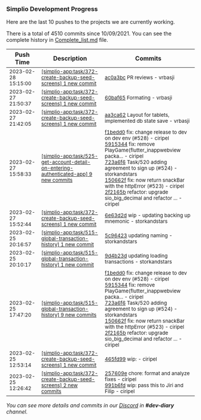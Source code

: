 
### Simplio Development Progress

Here are the last 10 pushes to the projects we are currently working.

There is a total of 4510 commits since 10/09/2021. You can see the complete history in
 [Complete_list.md](Complete_list.md) file.

| Push Time | Description | Commits |
| --- | --- | --- |
| <sub>2023-02-28 15:15:00</sub> | <sub>[[simplio-app:task/372\-create\-backup\-seed\-screens] 1 new commit](https://github.com/SimplioOfficial/simplio-app/commit/ac0a3bc989ad7852a63962a3fbc5fff8342f583d)</sub> | <sub>[ac0a3bc](https://github.com/SimplioOfficial/simplio-app/commit/ac0a3bc989ad7852a63962a3fbc5fff8342f583d) PR reviews - vrbasji</sub> |
| <sub>2023-02-27 21:50:37</sub> | <sub>[[simplio-app:task/372\-create\-backup\-seed\-screens] 1 new commit](https://github.com/SimplioOfficial/simplio-app/commit/60baf65e0b0f8c9154652d8bf9757780b4a67c50)</sub> | <sub>[60baf65](https://github.com/SimplioOfficial/simplio-app/commit/60baf65e0b0f8c9154652d8bf9757780b4a67c50) Formating - vrbasji</sub> |
| <sub>2023-02-27 21:42:05</sub> | <sub>[[simplio-app:task/372\-create\-backup\-seed\-screens] 1 new commit](https://github.com/SimplioOfficial/simplio-app/commit/aa3ca624bdffd701b79c1901e5669fac03e4c1ab)</sub> | <sub>[aa3ca62](https://github.com/SimplioOfficial/simplio-app/commit/aa3ca624bdffd701b79c1901e5669fac03e4c1ab) Layout for tablets, implemented db state save - vrbasji</sub> |
| <sub>2023-02-27 15:58:33</sub> | <sub>[[simplio-app:task/525\-get\-account\-detail\-on\-entering\-authenticated\-app] 9 new commits](https://github.com/SimplioOfficial/simplio-app/compare/5c058ad194df...34031866d8ec)</sub> | <sub>[f1bedd0](https://github.com/SimplioOfficial/simplio-app/commit/f1bedd09541100950d672a1c1f2a1f6dc18da308) fix: change release to dev on dev env (#528) - ciripel<br>[5915344](https://github.com/SimplioOfficial/simplio-app/commit/59153443b6990c11363956a1c5e87c7678ee87d3) fix: remove PlayGame(flutter_inappwebview packa... - ciripel<br>[723a6f6](https://github.com/SimplioOfficial/simplio-app/commit/723a6f68bdd66a66d2f28595a02a94bf472ad1df) Task/520 adding agreement to sign up (#524) - storkandstars<br>[150662f](https://github.com/SimplioOfficial/simplio-app/commit/150662f2e2d9da0b5ecc3b8cd219ede089813dc8) fix: now return snackBar with the httpError (#523) - ciripel<br>[2f2165b](https://github.com/SimplioOfficial/simplio-app/commit/2f2165bd666a32d3e0f407c49262b1f85ae20f49) refactor: upgrade sio_big_decimal and refactor ... - ciripel</sub> |
| <sub>2023-02-27 15:52:44</sub> | <sub>[[simplio-app:task/372\-create\-backup\-seed\-screens] 1 new commit](https://github.com/SimplioOfficial/simplio-app/commit/6e63d2d48f08b528214e8a04bd5c67ee9c1c67ae)</sub> | <sub>[6e63d2d](https://github.com/SimplioOfficial/simplio-app/commit/6e63d2d48f08b528214e8a04bd5c67ee9c1c67ae) wip - updating backing up mnemonic - storkandstars</sub> |
| <sub>2023-02-25 20:16:57</sub> | <sub>[[simplio-app:task/515\-global\-transaction\-history] 1 new commit](https://github.com/SimplioOfficial/simplio-app/commit/5c964236c94bb17579ac1b50c8a6032963dbf6a3)</sub> | <sub>[5c96423](https://github.com/SimplioOfficial/simplio-app/commit/5c964236c94bb17579ac1b50c8a6032963dbf6a3) updating naming - storkandstars</sub> |
| <sub>2023-02-25 20:10:17</sub> | <sub>[[simplio-app:task/515\-global\-transaction\-history] 1 new commit](https://github.com/SimplioOfficial/simplio-app/commit/9d4b23d391dda317e3fae0cb2744a67b9b4a09c0)</sub> | <sub>[9d4b23d](https://github.com/SimplioOfficial/simplio-app/commit/9d4b23d391dda317e3fae0cb2744a67b9b4a09c0) updating loading transactions - storkandstars</sub> |
| <sub>2023-02-25 17:47:20</sub> | <sub>[[simplio-app:task/515\-global\-transaction\-history] 9 new commits](https://github.com/SimplioOfficial/simplio-app/compare/c3dd327a22d0...365e345766e5)</sub> | <sub>[f1bedd0](https://github.com/SimplioOfficial/simplio-app/commit/f1bedd09541100950d672a1c1f2a1f6dc18da308) fix: change release to dev on dev env (#528) - ciripel<br>[5915344](https://github.com/SimplioOfficial/simplio-app/commit/59153443b6990c11363956a1c5e87c7678ee87d3) fix: remove PlayGame(flutter_inappwebview packa... - ciripel<br>[723a6f6](https://github.com/SimplioOfficial/simplio-app/commit/723a6f68bdd66a66d2f28595a02a94bf472ad1df) Task/520 adding agreement to sign up (#524) - storkandstars<br>[150662f](https://github.com/SimplioOfficial/simplio-app/commit/150662f2e2d9da0b5ecc3b8cd219ede089813dc8) fix: now return snackBar with the httpError (#523) - ciripel<br>[2f2165b](https://github.com/SimplioOfficial/simplio-app/commit/2f2165bd666a32d3e0f407c49262b1f85ae20f49) refactor: upgrade sio_big_decimal and refactor ... - ciripel</sub> |
| <sub>2023-02-25 12:53:14</sub> | <sub>[[simplio-app:task/372\-create\-backup\-seed\-screens] 1 new commit](https://github.com/SimplioOfficial/simplio-app/commit/465fd99e7cad10a7e7f57466e7df3b55e79a8d64)</sub> | <sub>[465fd99](https://github.com/SimplioOfficial/simplio-app/commit/465fd99e7cad10a7e7f57466e7df3b55e79a8d64) wip: - ciripel</sub> |
| <sub>2023-02-25 12:26:42</sub> | <sub>[[simplio-app:task/372\-create\-backup\-seed\-screens] 2 new commits](https://github.com/SimplioOfficial/simplio-app/compare/c891e1c5ddb6...991b6fdf44ac)</sub> | <sub>[257609e](https://github.com/SimplioOfficial/simplio-app/commit/257609e442c4fcde1ba1158ca5980f5fdd0d3d5c) chore: format and analyze fixes - ciripel<br>[991b6fd](https://github.com/SimplioOfficial/simplio-app/commit/991b6fdf44ac866a38db5bb1905a9e07bdbd7c14) wip: pass this to Jiri and Filip - ciripel</sub> |

_You can see more details and commits in our [Discord](https://discord.gg/aKhjuwZmdP) in **#dev-diary** channel._
